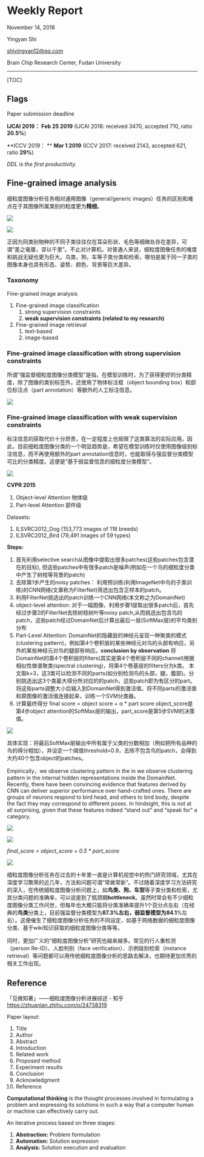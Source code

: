 # Weekly Report

November 14, 2018

Yingyan Shi

shiyingyan12@qq.com

Brain Chip Research Center, Fudan University

-----

[TOC]

## Flags

Paper submission deadline

**IJCAI 2019：** **Feb 25 2019**  (IJCAI 2018: received 3470, accepted 710, ratio **20.5%**)

**ICCV 2019： ** **Mar 1 2019**   (ICCV 2017: received 2143, accepted 621, ratio **29%**)

*DDL is the first productivity.*

## Fine-grained image analysis

细粒度图像分析任务相对通用图像（general/generic images）任务的区别和难点在于其图像所属类别的粒度更为**精细**。

![](images/1.jpg)

![](images/2.png)

正因为同类别物种的不同子类往往仅在耳朵形状、毛色等细微处存在差异，可谓“差之毫厘，谬以千里”。不止对计算机，对普通人来说，细粒度图像任务的难度和挑战无疑也更为巨大。鸟类，狗，车等子类分类和检索，哪怕是属于同一子类的图像本身也具有形态、姿势、颜色、背景等巨大差异。

### Taxonomy

Fine-grained image analysis

1. Fine-grained image classification
   1. strong supervision constraints
   2. **weak supervision constraints (related to my research)**
2. Fine-grained image retrieval
   1. text-based
   2. image-based

### Fine-grained image classification with strong supervision constraints

所谓“强监督细粒度图像分类模型”是指，在模型训练时，为了获得更好的分类精度，除了图像的类别标签外，还使用了物体标注框（object bounding box）和部位标注点（part annotation）等额外的人工标注信息。

![](images/3.jpg)

### Fine-grained image classification with weak  supervision constraints

标注信息的获取代价十分昂贵，在一定程度上也局限了这类算法的实际应用。因此，目前细粒度图像分类的一个明显趋势是，希望在模型训练时仅使用图像级别标注信息，而不再使用额外的part annotation信息时，也能取得与强监督分类模型可比的分类精度。这便是“基于弱监督信息的细粒度分类模型”。

![](images/4.png)

**CVPR 2015**

1. Object-level Attention 物体级
2. Part-level Attention 部件级

Datasets: 

1. ILSVRC2012_Dog (153,773 images of 118 breeds)
2. ILSVRC2012_Bird (79,491 images of 59 types)

**Steps:**

1. 首先利用selective search从图像中提取出很多patches(这些patches包含潜在的目标), 但这些patches中有很多patch是噪声(例如在一个鸟的细粒度分类中产生了树枝等背景的patch) 
2. 去除第1步产生的noisy patches： 
  利用预训练(利用ImageNet中鸟的子类训练)的CNN网络(文章称为FilterNet)筛选出包含正样本的patch。 
3. 利用FilterNet挑选出的patch训练一个CNN网络(本文称之为DomainNet) 
4. object-level attention: 
  对于一幅图像，利用步骤1提取出很多patch后，首先经过步骤2的FilterNet去除树枝树叶等noisy patch,从而挑选出包含鸟的patch，这些patch经过DomainNet后计算出最后一层(SoftMax层)的平均类别分布 
5. Part-Level Attention: 
  DomainNet的隐藏层的神经元呈现一种聚类的模式(clustering pattern)，例如第4个卷积层的某些神经元对鸟的头部有响应，另外的某些神经元对鸟的腿部有响应。**conclusion by observation** 
  将DomainNet的第4个卷积层的filters(其实是第4个卷积层不同的channel)根据相似性做谱聚类(spectral clustering)，将第4个卷基层的filters分为k类。 
  本文取k=3，这3类可以检测不同的parts(如分别检测鸟的头部，腿，腹部)。分别挑选出这3个类最大得分所对应的的patch，这些patch即为有区分的part。将这些parts调整大小后输入到DomainNet得到激活值。将不同parts的激活值和原图像的激活值连接起来，训练一个SVM分类器。 
6. 计算最终得分 
  final score = object score + α * part score 
  object_score是第4步object attention的SoftMax层的输出，part_score是第5步SVM的决策值。




![](images/5.png)

具体实现：将最后SoftMax层输出中所有属于父类的分数相加（例如把所有品种的鸟的得分相加），并设定一个阈值threshold=0.9，去除不包含鸟的patch，会得到大约40个包含object的patches。

Empirically，we observe clustering pattern in the in we observe clustering pattern in the internal hidden representations inside the DomainNet.
Recently, there have been convincing evidence that features derived by CNN can deliver superior performance over hand-crafted ones.
There are groups of neurons respond to bird head, and others to bird body, despite the fact they may correspond to different poses. In hindsight, this is not at all surprising, given that these features indeed “stand out” and “speak for” a category.

![](images/6.png)

![](images/7.png)

*final_score = object_score + 0.5 \* part_score*

![](images/8.png)

细粒度图像分析任务在过去的十年里一直是计算机视觉中的热门研究领域，尤其在深度学习繁荣的近几年，方法和问题可谓“常做常新”。不过随着深度学习方法研究的深入，在传统细粒度图像分析问题上，如**鸟类、狗、车型**等子类分类和检索，尤其分类问题的准确率，可以说是到了瓶颈期**bottleneck**。虽然时常会有不少细粒度图像分类工作问世，但每年也大概只能将分类准确率提升1个百分点左右（在经典的**鸟类**分类上，目前强监督分类模型为**87.3%**左右，弱监督模型为**84.1**%左右）。这便催生了细粒度图像分析任务的不同设定，如基于网络数据的细粒度图像分类、基于wiki知识获取的细粒度图像分类等等。

同时，更加广义的“细粒度图像分析”研究也越来越多。常见的行人重检测（person Re-ID）、人脸判别（face verification）、示例级别检索（instance retrieval）等问题都可以用传统细粒度图像分析的思路去解决，也期待更加优秀的相关工作出现。

## Reference

「见微知著」——细粒度图像分析进展综述 - 知乎  https://zhuanlan.zhihu.com/p/24738319

Paper layout:
1. Title
2. Author
3. Abstract
4. Introduction
5. Related work
6. Proposed method
7. Experiment results
8. Conclusion
9. Acknowledgment
10. Reference

**Computational thinking** is the thought processes involved in formulating a problem and expressing its solutions in such a way that a computer human or machine can effectively carry out.

An iterative process based on three stages:

1. **Abstraction:** Problem formulation
2. **Automation:** Solution expression
3. **Analysis:** Solution execution and evaluation